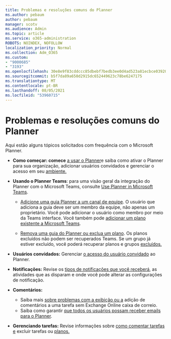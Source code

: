 ```yaml
---
title: Problemas e resoluções comuns do Planner
ms.author: pebaum
author: pebaum
manager: scotv
ms.audience: Admin
ms.topic: article
ms.service: o365-administration
ROBOTS: NOINDEX, NOFOLLOW
localization_priority: Normal
ms.collection: Adm_O365
ms.custom:
- "9000685"
- "3193"
ms.openlocfilehash: 30e8e9f83cddccc85dbebf7bedb3ee0d4ad523a81ecbce039208c400f7c87a8b
ms.sourcegitcommit: b5f7da89a650d2915dc652449623c78be6247175
ms.translationtype: MT
ms.contentlocale: pt-BR
ms.lasthandoff: 08/05/2021
ms.locfileid: "53960715"
---
```

# <a name="planner-common-issues-and-resolutions"></a>Problemas e resoluções comuns do Planner

Aqui estão alguns tópicos solicitados com frequência com o Microsoft Planner.
 
- **Como começar: comece** [a usar o Planner](https://support.office.com/article/microsoft-planner-help-4a9a13c6-3adf-4a60-a6fc-15c0b15e16fc)e saiba como ativar o Planner para sua organização, adicionar usuários convidados e gerenciar o acesso em seu [ambiente.](https://docs.microsoft.com/office365/planner/planner-for-admins)

- **Usando o Planner Teams**: para uma visão geral da integração do Planner com o Microsoft Teams, consulte [Use Planner in Microsoft Teams](https://support.office.com/article/62798a9f-e8f7-4722-a700-27dd28a06ee0).

     - [Adicione uma guia Planner a um canal de equipe](https://support.office.com/article/62798a9f-e8f7-4722-a700-27dd28a06ee0#bkmk_addaplannertabtoateamchannel). O usuário que adiciona a guia deve ser um membro da equipe, não apenas um proprietário. Você pode adicionar o usuário como membro por meio da Teams interface. Você também pode [adicionar um plano existente a Microsoft Teams](https://techcommunity.microsoft.com/t5/Planner-Blog/Bringing-a-Plan-into-Microsoft-Teams/ba-p/57463).

    - [Remova uma guia do Planner ou exclua um plano](https://support.office.com/article/62798a9f-e8f7-4722-a700-27dd28a06ee0#bkmk_removeaplannertabordeleteaplan). Os planos excluídos não podem ser recuperados Teams. Se um grupo já estiver excluído, você poderá recuperar planos e grupos [excluídos.](https://techcommunity.microsoft.com/t5/planner-blog/microsoft-planner-now-you-can-recover-deleted-plans-and-groups/ba-p/362242
)
 
- **Usuários convidados:** Gerenciar [o acesso do usuário convidado](https://support.office.com/article/guest-access-in-microsoft-planner-cc5d7f96-dced-4da4-ab62-08c72d9759c6) ao Planner.
 
- **Notificações:** Revise os [tipos de notificações que você receberá](https://support.office.com/article/stay-on-top-of-tasks-and-plans-with-email-and-notifications-cce223d6-b0ae-43cf-a080-266e2414a859), as atividades que as disparam e onde você pode alterar as configurações de notificação.
 
- **Comentários:** 
   - Saiba mais [sobre problemas com a exibição ou a](https://docs.microsoft.com/office365/planner/planner-for-admins#can-people-in-my-organization-use-planner-if-they-dont-have-an-exchange-online-mailbox) adição de comentários a uma tarefa sem Exchange Online caixa de correio.
   - Saiba como garantir [que todos os usuários possam receber emails para o Planner](https://docs.microsoft.com/office365/planner/planner-for-admins#how-do-i-make-sure-all-my-users-can-get-emails-forplanner).

- **Gerenciando tarefas:** Revise informações sobre [como comentar tarefas e](https://support.office.com/article/comment-on-tasks-in-microsoft-planner-fd4aedde-7785-4cd0-96ee-122fbc9140e1) excluir tarefas ou [planos.](https://support.office.com/article/delete-a-task-or-plan-39e10e78-13f0-446d-94cd-9e562648497a)

